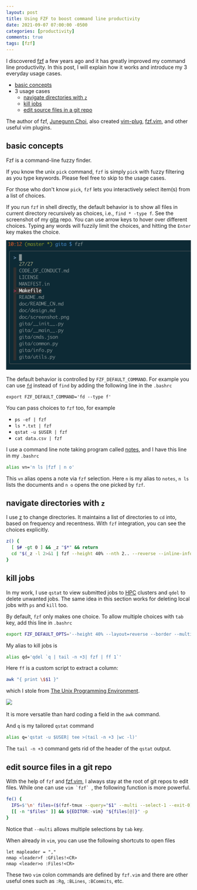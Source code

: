 ```yaml
---
layout: post
title: Using FZF to boost command line productivity
date: 2021-09-07 07:00:00 -0500
categories: [productivity]
comments: true
tags: [fzf]
---
```


I discovered [fzf](https://github.com/junegunn/fzf) a few years ago and it has
greatly improved my command line productivity.
In this post, I will explain how it works and introduce my 3 everyday usage cases.

- [basic concepts](#basics)
- 3 usage cases
  - [navigate directories with `z`](#z)
  - [kill jobs](#kill)
  - [edit source files in a git repo](#vim)

The author of fzf, [Junegunn Choi](https://github.com/junegunn),
also created [vim-plug](https://github.com/junegunn/vim-plug),
[fzf.vim](https://github.com/junegunn/fzf.vim),
and other useful vim plugins.

## basic concepts <a name='basics'></a>

Fzf is a command-line fuzzy finder.

If you know the unix `pick` command, `fzf` is simply `pick` with fuzzy
filtering as you type keywords. Please feel free to skip to the usage cases.

For those who don't know `pick`, `fzf` lets you interactively
select item(s) from a list of choices.

If you run `fzf` in shell directly, the default behavior is to show all files
in current directory recursively as choices, i.e., `find * -type f`.
See the screenshot of my [gita](https://github.com/nosarthur/gita) repo.
You can use arrow keys to hover over different choices.
Typing any words will fuzzily limit the choices, and hitting the `Enter`
key makes the choice.

![fzf](/assets/fzf.png)

The default behavior is controlled by `FZF_DEFAULT_COMMAND`. For example
you can use [`fd`](https://github.com/sharkdp/fd) instead of `find` by adding
the following line in the `.bashrc`

```
export FZF_DEFAULT_COMMAND='fd --type f'
```

You can pass choices to `fzf` too, for example

- `ps -ef | fzf`
- `ls *.txt | fzf`
- `qstat -u $USER | fzf`
- `cat data.csv | fzf`

I use a command line note taking program called [notes](https://github.com/pimterry/notes),
and I have this line in my `.bashrc`

```bash
alias vn='n ls |fzf | n o'
```

This `vn` alias opens a note via `fzf` selection.
Here `n` is my alias to `notes`,  `n ls` lists the documents and `n o` opens
the one picked by `fzf`.

## navigate directories with `z` <a name='z'></a>

I use [z](https://github.com/rupa/z) to change directories. It maintains a list
of directories to `cd` into, based on frequency and recentness.
With `fzf` integration, you can see the choices explicitly.

```bash
z() {
  [ $# -gt 0 ] && _z "$*" && return
  cd "$(_z -l 2>&1 | fzf --height 40% --nth 2.. --reverse --inline-info +s --tac --query "${*##-* }" | sed 's/^[0-9,.]* *//')"
}
```

## kill jobs <a name='kill'></a>

In my work, I use `qstat` to view submitted jobs to [HPC](https://en.wikipedia.org/wiki/Supercomputer)
clusters and `qdel` to delete unwanted jobs.
The same idea in this section works for deleting local jobs with `ps` and `kill` too.

By default, `fzf` only makes one choice. To allow multiple choices with `tab`
key, add this line in `.bashrc`
```bash
export FZF_DEFAULT_OPTS='--height 40% --layout=reverse --border --multi'
```

My alias to kill jobs is
```bash
alias qd='qdel `q | tail -n +3| fzf | ff 1`'
```

Here `ff` is a custom script to extract a column:

```bash
awk "{ print \$$1 }"
```
which I stole from [The Unix Programming Environment](https://amzn.to/2YDusbr).

<a target="_blank"  href="https://www.amazon.com/gp/product/013937681X/ref=as_li_tl?ie=UTF8&camp=1789&creative=9325&creativeASIN=013937681X&linkCode=as2&tag=nosarthur2016-20&linkId=618773dc18a5b83a85419b2af79634f1"><img border="0" src="//ws-na.amazon-adsystem.com/widgets/q?_encoding=UTF8&MarketPlace=US&ASIN=013937681X&ServiceVersion=20070822&ID=AsinImage&WS=1&Format=_SL250_&tag=nosarthur2016-20" ></a>

It is more versatile than hard coding a field in the `awk` command.

And `q` is my tailored `qstat` command
```bash
alias q='qstat -u $USER| tee >(tail -n +3 |wc -l)'
```

The `tail -n +3` command gets rid of the header of the `qstat` output.

## edit source files in a git repo <a name='vim'></a>

With the help of `fzf` and [fzf.vim](https://github.com/junegunn/fzf.vim), I
always stay at the root of git repos to edit files.
While one can use ``vim `fzf` ``, the following function is more powerful.


```bash
fe() {
  IFS=$'\n' files=($(fzf-tmux --query="$1" --multi --select-1 --exit-0))
  [[ -n "$files" ]] && ${EDITOR:-vim} "${files[@]}" -p
}
```

Notice that `--multi` allows multiple selections by `tab` key.

When already in `vim`, you can use the following shortcuts to open files
```
let mapleader = ","
nmap <leader>f :GFiles!<CR>
nmap <leader>o :Files!<CR>
```

These two `vim` colon commands are defined by `fzf.vim` and there are other
useful ones such as `:Rg`, `:BLines`, `:BCommits`, etc.


